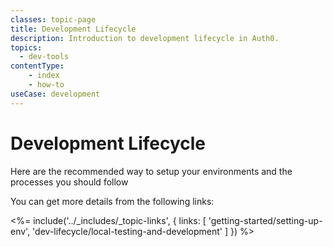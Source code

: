 ```yaml
---
classes: topic-page
title: Development Lifecycle
description: Introduction to development lifecycle in Auth0.
topics:
  - dev-tools
contentType: 
    - index
    - how-to
useCase: development
---
```


<div class="topic-page-header">
  <div data-name="example" class="topic-page-badge"></div>
  <h1>Development Lifecycle</h1>
  <p>
	Here are the recommended way to setup your environments and the processes you should follow
  </p>
</div>

You can get more details from the following links:

<%= include('../_includes/_topic-links', { links: [
  'getting-started/setting-up-env',
  'dev-lifecycle/local-testing-and-development'
] }) %>
